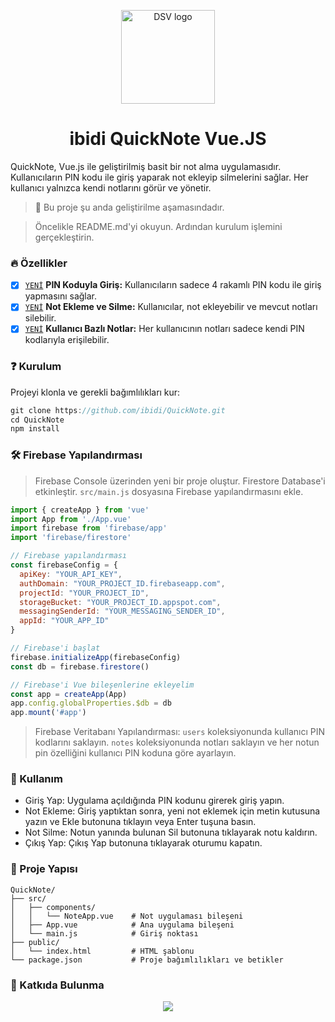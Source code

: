 <p align="center">
  <img width="150" src="https://user-images.githubusercontent.com/13917975/223648366-85812348-7f6c-4472-98bf-6c3f3ce95a58.png" alt="DSV logo" />
  <h1 align="center">ibidi QuickNote Vue.JS</h1>
</p>

QuickNote, Vue.js ile geliştirilmiş basit bir not alma uygulamasıdır. Kullanıcıların PIN kodu ile giriş yaparak not ekleyip silmelerini sağlar. Her kullanıcı yalnızca kendi notlarını görür ve yönetir.

> 🚧 Bu proje şu anda geliştirilme aşamasındadır.

> Öncelikle README.md'yi okuyun. Ardından kurulum işlemini gerçekleştirin.

### 🔥 Özellikler

- [x] [`YENİ`](/#) **PIN Koduyla Giriş:** Kullanıcıların sadece 4 rakamlı PIN kodu ile giriş yapmasını sağlar.
- [x] [`YENİ`](/#) **Not Ekleme ve Silme:** Kullanıcılar, not ekleyebilir ve mevcut notları silebilir.
- [x] [`YENİ`](/#) **Kullanıcı Bazlı Notlar:** Her kullanıcının notları sadece kendi PIN kodlarıyla erişilebilir.

### ❓ Kurulum

Projeyi klonla ve gerekli bağımlılıkları kur:
```js
git clone https://github.com/ibidi/QuickNote.git
cd QuickNote
npm install
```

### 🛠 Firebase Yapılandırması

> Firebase Console üzerinden yeni bir proje oluştur.
> Firestore Database'i etkinleştir.
> `src/main.js` dosyasına Firebase yapılandırmasını ekle.

```js
import { createApp } from 'vue'
import App from './App.vue'
import firebase from 'firebase/app'
import 'firebase/firestore'

// Firebase yapılandırması
const firebaseConfig = {
  apiKey: "YOUR_API_KEY",
  authDomain: "YOUR_PROJECT_ID.firebaseapp.com",
  projectId: "YOUR_PROJECT_ID",
  storageBucket: "YOUR_PROJECT_ID.appspot.com",
  messagingSenderId: "YOUR_MESSAGING_SENDER_ID",
  appId: "YOUR_APP_ID"
}

// Firebase'i başlat
firebase.initializeApp(firebaseConfig)
const db = firebase.firestore()

// Firebase'i Vue bileşenlerine ekleyelim
const app = createApp(App)
app.config.globalProperties.$db = db
app.mount('#app')
```
> Firebase Veritabanı Yapılandırması:
`users` koleksiyonunda kullanıcı PIN kodlarını saklayın.
`notes` koleksiyonunda notları saklayın ve her notun pin özelliğini kullanıcı PIN koduna göre ayarlayın.

### 📩 Kullanım

- Giriş Yap: Uygulama açıldığında PIN kodunu girerek giriş yapın.
- Not Ekleme: Giriş yaptıktan sonra, yeni not eklemek için metin kutusuna yazın ve Ekle butonuna tıklayın veya Enter tuşuna basın.
- Not Silme: Notun yanında bulunan Sil butonuna tıklayarak notu kaldırın.
- Çıkış Yap: Çıkış Yap butonuna tıklayarak oturumu kapatın.

### 🐛 Proje Yapısı

```
QuickNote/
├── src/
│   ├── components/
│   │   └── NoteApp.vue    # Not uygulaması bileşeni
│   ├── App.vue            # Ana uygulama bileşeni
│   └── main.js            # Giriş noktası
├── public/
│   └── index.html         # HTML şablonu
└── package.json           # Proje bağımlılıkları ve betikler
```


### 💖 Katkıda Bulunma

<p align="center">
  <a href="https://github.com/sponsors/ibidi">
    <img src='https://cdn.jsdelivr.net/gh/ibidi/.github/sponsors.svg'/>
  </a>
</p>
